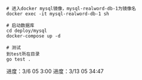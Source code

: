 
```
# 进入docker mysql镜像，mysql-realword-db-1为镜像名
docker exec -it mysql-realword-db-1 sh
```

```
# 启动数据库
cd deploy/mysql
docker-compose up -d
```

```
# 测试
到test所在目录
go test .

```
进度：3/6 05 3:00
进度：3/13 05 34:47
